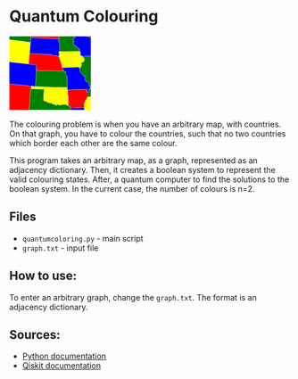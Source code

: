 # Quantum Colouring

![Example of the colouring problem, for part of the USA](images/coloring-map.png "Coloured Map")

The colouring problem is when you have an arbitrary map, with countries.
On that graph, you have to colour the countries, such that no two countries which border each other are the same colour.

This program takes an arbitrary map, as a graph, represented as an adjacency dictionary.
Then, it creates a boolean system to represent the valid colouring states.
After, a quantum computer to find the solutions to the boolean system.
In the current case, the number of colours is n=2.

## Files
- `quantumcoloring.py` - main script
- `graph.txt` - input file

## How to use:
To enter an arbitrary graph, change the `graph.txt`. The format is an adjacency dictionary.


## Sources:
- [Python documentation](https://www.python.org/doc/)
- [Qiskit documentation](https://qiskit.org/)
